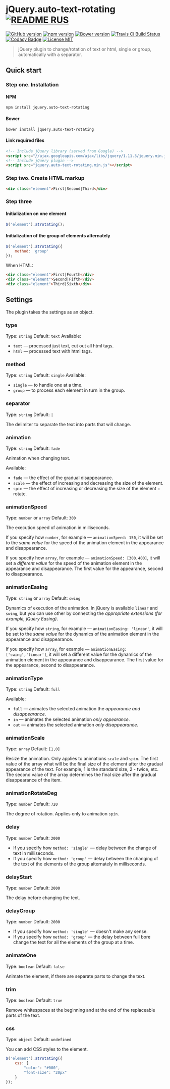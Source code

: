 # jQuery.auto-text-rotating [![README RUS](https://img.shields.io/badge/README-%D0%9F%D0%BE%D0%BA%D0%B0%D0%B7%D0%B0%D1%82%D1%8C%20%D0%BD%D0%B0%20%D0%A0%D1%83%D1%81%D1%81%D0%BA%D0%BE%D0%BC-brightgreen.svg)](README_RUS.md)
[![GitHub version](https://badge.fury.io/gh/Arttse%2Fjquery.auto-text-rotating.svg)](http://badge.fury.io/gh/Arttse%2Fjquery.auto-text-rotating) [![npm version](https://badge.fury.io/js/jquery.auto-text-rotating.svg)](http://badge.fury.io/js/jquery.auto-text-rotating) [![Bower version](https://badge.fury.io/bo/jquery.auto-text-rotating.svg)](http://badge.fury.io/bo/jquery.auto-text-rotating) [![Travis Ci Build Status](https://api.travis-ci.org/Arttse/jquery.auto-text-rotating.svg)](https://travis-ci.org/Arttse/jquery.auto-text-rotating) [![Codacy Badge](https://www.codacy.com/project/badge/f7bd8ee47c0d476fbbecfcc2e6acb4a4)](https://www.codacy.com/app/arttsesoft/jquery-auto-text-rotating)  [![License MIT](https://img.shields.io/badge/license-MIT-blue.svg)](LICENSE.txt)

> jQuery plugin to change/rotation of text or html, single or group, automatically with a separator.

## Quick start

### Step one. Installation

#### NPM
```
npm install jquery.auto-text-rotating
```

#### Bower
```
bower install jquery.auto-text-rotating
```

#### Link required files
```html
<!-- Include jQuery library (served from Google) -->
<script src="//ajax.googleapis.com/ajax/libs/jquery/1.11.3/jquery.min.js"></script>
<!-- Include jQuery plugin -->
<script src="jquery.auto-text-rotating.min.js"></script>
```

### Step two. Create HTML markup
```html
<div class="element">First|Second|Third</div>
```

### Step three

#### Initialization on one element
```javascript
$('element').atrotating();
```

#### Initialization of the group of elements alternately
```javascript
$('element').atrotating({
    method: 'group'
});
```
When HTML:
```html
<div class="element">First|Fourth</div>
<div class="element">Second|Fifth</div>
<div class="element">Third|Sixth</div>
```

## Settings

The plugin takes the settings as an object.

### type
Type: `string`
Default: `text`
Available:

- `text` — processed just text, cut out all html tags.
- `html` — processed text with html tags.

### method
Type: `string`
Default: `single`
Available:

- `single` — to handle one at a time.
- `group` — to process each element in turn in the group.

### separator
Type: `string`
Default: `|`

The delimiter to separate the text into parts that will change.

### animation
Type: `string`
Default: `fade`

Animation when changing text.

Available:

- `fade` — the effect of the gradual disappearance.
- `scale` — the effect of increasing and decreasing the size of the element.
- `spin` — the effect of increasing or decreasing the size of the element + rotate.

### animationSpeed
Type: `number` or `array`
Default: `300`

The execution speed of animation in milliseconds.

If you specify how `number`, for example — `animationSpeed: 150`, it will be set to the _same value_ for the speed of the animation element in the appearance and disappearance.

If you specify how `array`, for example — `animationSpeed: [300,400]`, it will set a _different value_ for the speed of the animation element in the appearance and disappearance. The first value for the appearance, second to disappearance.

### animationEasing
Type: `string` or `array`
Default: `swing`

Dynamics of execution of the animation. In jQuery is available `linear` and `swing`, but you can use other by connecting the _appropriate extensions (for example, jQuery Easing)_.

If you specify how `string`, for example — `animationEasing: 'linear'`, it will be set to the _same value_ for the dynamics of the animation element in the appearance and disappearance.

If you specify how `array`, for example — `animationEasing: ['swing','linear']`, it will set a different value for the dynamics of the animation element in the appearance and disappearance. The first value for the appearance, second to disappearance.

### animationType
Type: `string`
Default: `full`

Available:
- `full` — animates the selected animation the _appearance and disappearance_.
- `in` — animates the selected animation _only appearance_.
- `out` — animates the selected animation _only disappearance_.

### animationScale
Type: `array`
Default: `[1,0]`

Resize the animation. Only applies to animations `scale` and `spin`. The first value of the array what will be the final size of the element after the gradual appearance of the text. For example, 1 is the standard size, 2 - twice, etc. The second value of the array determines the final size after the gradual disappearance of the item.

### animationRotateDeg
Type: `number`
Default: `720`

The degree of rotation. Applies only to animation `spin`.

### delay
Type: `number`
Default: `2000`

- If you specify how `method: 'single'` — delay between the change of text in milliseconds.
- If you specify how `method: 'group'` — delay between the changing of the text of the elements of the group alternately in milliseconds.

### delayStart
Type: `number`
Default: `2000`

The delay before changing the text.

### delayGroup
Type: `number`
Default: `2000`

- If you specify how `method: 'single'` — doesn't make any sense.
- If you specify how `method: 'group'` — the delay between full bore change the text for all the elements of the group at a time.

### animateOne
Type: `boolean`
Default: `false`

Animate the element, if there are separate parts to change the text.

### trim
Type: `boolean`
Default: `true`

Remove whitespaces at the beginning and at the end of the replaceable parts of the text.

### css
Type: `object`
Default: `undefined`

You can add CSS styles to the element.

```javascript
$('element').atrotating({
    css: {
        "color": "#000",
        "font-size": "20px"
    }
});
```